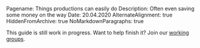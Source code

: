 Pagename: Things productions can easily do
Description: Often even saving some money on the way
Date: 20.04.2020
AlternateAlignment: true
HiddenFromArchive: true
NoMarkdownParagraphs: true

This guide is still work in progress. Want to help finish it? Join our [working groups](/participate).
